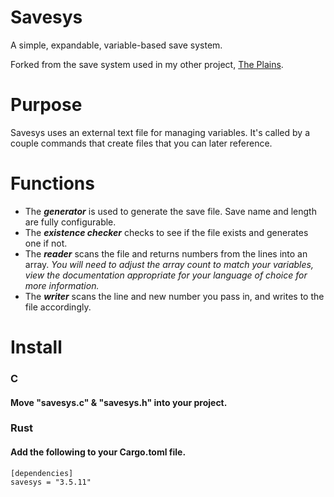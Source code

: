 # Savesys

A simple, expandable, variable-based save system.

Forked from the save system used in my other project, [The Plains](https://git.goatopossum.com/draumaz/plains).

# Purpose

Savesys uses an external text file for managing variables. It's called by a couple commands that create files that you can later reference.

# Functions

- The ***generator*** is used to generate the save file. Save name and length are fully configurable.
- The ***existence checker*** checks to see if the file exists and generates one if not.
- The ***reader*** scans the file and returns numbers from the lines into an array. *You will need to adjust the array count to match your variables, view the documentation appropriate for your language of choice for more information.*
- The ***writer*** scans the line and new number you pass in, and writes to the file accordingly.

# Install

### C

#### Move "savesys.c" & "savesys.h" into your project.

### Rust

#### Add the following to your Cargo.toml file.
```
[dependencies]
savesys = "3.5.11"
```
